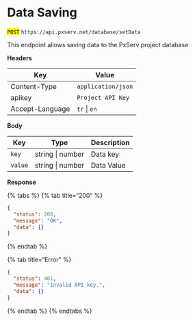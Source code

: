 # Data Saving

<mark style=“color:green;”>`POST`</mark> `https://api.pxserv.net/database/setData`

This endpoint allows saving data to the PxServ project database

**Headers**

| Key             | Value              |
| --------------- | ------------------ |
| Content-Type    | `application/json` |
| apikey          | `Project API Key`  |
| Accept-Language | `tr` \| `en`       |

**Body**

| Key     | Type             | Description |
| ------- | ---------------- | ----------- |
| `key`   | string \| number | Data key    |
| `value` | string \| number | Data Value  |

**Response**

{% tabs %}
{% tab title=“200” %}

```json
{
  "status": 200,
  "message": "OK",
  "data": {}
}
```

{% endtab %}

{% tab title=“Error” %}

```json
{
  "status": 401,
  "message": "Invalid API key.",
  "data": {}
}
```

{% endtab %}
{% endtabs %}
